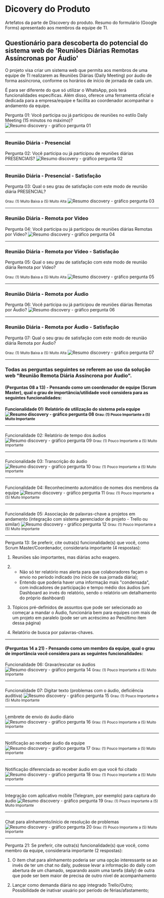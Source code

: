 # Dicovery do Produto

Artefatos da parte de Discovery do produto. Resumo do formulário (Google Forms) apresentado aos membros da equipe de TI.

<h2>Questionário para descoberta do potencial do sistema web de 'Reuniões Diárias Remotas Assíncronas por Áudio'</h2>

O projeto visa criar um sistema web que permita aos membros de uma equipe de TI realizarem as Reuniões Diárias (Daily Meeting) por áudio de forma assíncrona, conforme os horários de início de jornada de cada um.

É para ser diferente do que só utilizar o WhatsApp, pois terá funcionalidades específicas. Além disso, oferece uma ferramenta oficial e dedicada para a empresa/equipe e facilita ao coordenador acompanhar o andamento da equipe. 

Pergunta 01: Você participa ou já participou de reuniões no estilo Daily Meeting (15 minutos no máximo)?
<img src="./img/discovery/01.jpg" alt="Resumo discovery - gráfico pergunta 01">
<hr>
<h3>Reunião Diária - Presencial</h3>
Pergunta 02: Você participa ou já participou de reuniões diárias PRESENCIAIS?
<img src="./img/discovery/02.jpg" alt="Resumo discovery - gráfico pergunta 02">
<hr>
<h3>Reunião Diária - Presencial - Satisfação</h3>
Pergunta 03: Qual o seu grau de satisfação com este modo de reunião diária PRESENCIAL?

<small>Grau: (1) Muito Baixa a (5) Muito Alta</small>
<img src="./img/discovery/03.jpg" alt="Resumo discovery - gráfico pergunta 03">
<hr>
<h3>Reunião Diária - Remota por Vídeo</h3>
Pergunta 04: Você participa ou já participou de reuniões diárias Remotas por Vídeo?
<img src="./img/discovery/04.jpg" alt="Resumo discovery - gráfico pergunta 04">
<hr>
<h3>Reunião Diária - Remota por Vídeo - Satisfação</h3>
Pergunta 05: Qual o seu grau de satisfação com este modo de reunião diária Remota por Vídeo?

<small>Grau: (1) Muito Baixa a (5) Muito Alta</small>
<img src="./img/discovery/05.jpg" alt="Resumo discovery - gráfico pergunta 05">
<hr>
<h3>Reunião Diária - Remota por Áudio</h3>
Pergunta 06: Você participa ou já participou de reuniões diárias Remotas por Áudio?
<img src="./img/discovery/06.jpg" alt="Resumo discovery - gráfico pergunta 06">
<hr>
<h3>Reunião Diária - Remota por Áudio - Satisfação</h3>
Pergunta 07: Qual o seu grau de satisfação com este modo de reunião diária Remota por Áudio?

<small>Grau: (1) Muito Baixa a (5) Muito Alta</small>
<img src="./img/discovery/07.jpg" alt="Resumo discovery - gráfico pergunta 07">
<hr>
<h3>Todas as perguntas seguintes se referem ao uso da solução web "Reunião Remota Diária Assíncrona por Áudio".</h3>
<h4>(Perguntas 08 a 13) - Pensando como um <b>coordenador de equipe (Scrum Master)</b>, qual o grau de importância/utilidade você considera para as seguintes funcionalidades:<h4>

Funcionalidade 01: Relatório de utilização do sistema pela equipe
<img src="./img/discovery/08.jpg" alt="Resumo discovery - gráfico pergunta 08">
<small>Grau: (1) Pouco Importante a (5) Muito Importante</small>
<hr>
<h3></h3>
Funcionalidade 02: Relatório de tempo dos áudios
<img src="./img/discovery/09.jpg" alt="Resumo discovery - gráfico pergunta 09">
<small>Grau: (1) Pouco Importante a (5) Muito Importante</small>
<hr>
<h3></h3>
Funcionalidade 03: Transcrição do áudio
<img src="./img/discovery/10.jpg" alt="Resumo discovery - gráfico pergunta 10">
<small>Grau: (1) Pouco Importante a (5) Muito Importante</small>
<hr>
<h3></h3>
Funcionalidade 04: Reconhecimento automático de nomes dos membros da equipe
<img src="./img/discovery/11.jpg" alt="Resumo discovery - gráfico pergunta 11">
<small>Grau: (1) Pouco Importante a (5) Muito Importante</small>
<hr>
<h3></h3>
Funcionalidade 05: Associação de palavras-chave a projetos em andamento (integração com sistema gerenciador de projeto - Trello ou similar)
<img src="./img/discovery/12.jpg" alt="Resumo discovery - gráfico pergunta 12">
<small>Grau: (1) Pouco Importante a (5) Muito Importante</small>
<hr>

Pergunta 13: Se preferir, cite outra(s) funcionalidade(s) que você, como Scrum Master/Coordenador, consideraria importante (4 respostas):

1. Reuniões são importantes, mas diárias acho exagero.

1. - Não só ter relatório mas alerta para que colaboradores façam o envio no período indicado (no início de sua jornada diária);
   - Entendo que poderia haver uma informação mais "condensada", com indicadores de participação e tempo médio dos áudios (um Dashboard ao invés do relatório, sendo o relatório um detalhamento do próprio dashboard)

1. Tópicos pré-definidos de assuntos que pode ser selecionado ao começar a mandar o Áudio, funcionária bem para equipes com mais de um projeto em paralelo (pode ser um acréscimo ao Penúltimo item dessa página)

1. Relatório de busca por palavras-chaves.
<hr>
<h4>(Perguntas 14 a 21) - Pensando como um <b>membro da equipe</b>, qual o grau de importância você considera para as seguintes funcionalidades:</h4>
Funcionalidade 06: Gravar/escutar os áudios
<img src="./img/discovery/14.jpg" alt="Resumo discovery - gráfico pergunta 14">
<small>Grau: (1) Pouco Importante a (5) Muito Importante</small>
<hr>
<h3></h3>
Funcionalidade 07: Digitar texto (problemas com o áudio, deficiência auditiva)
<img src="./img/discovery/15.jpg" alt="Resumo discovery - gráfico pergunta 15">
<small>Grau: (1) Pouco Importante a (5) Muito Importante</small>
<hr>
<h3></h3>
Lembrete de envio do áudio diário
<img src="./img/discovery/16.jpg" alt="Resumo discovery - gráfico pergunta 16">
<small>Grau: (1) Pouco Importante a (5) Muito Importante</small>
<hr>
<h3></h3>
Notificação ao receber áudio da equipe
<img src="./img/discovery/17.jpg" alt="Resumo discovery - gráfico pergunta 17">
<small>Grau: (1) Pouco Importante a (5) Muito Importante</small>
<hr>
<h3></h3>
Notificação diferenciada ao receber áudio em que você foi citado
<img src="./img/discovery/18.jpg" alt="Resumo discovery - gráfico pergunta 18">
<small>Grau: (1) Pouco Importante a (5) Muito Importante</small>
<hr>
<h3></h3>
Integração com aplicativo mobile (Telegram, por exemplo) para captura do áudio
<img src="./img/discovery/19.jpg" alt="Resumo discovery - gráfico pergunta 19">
<small>Grau: (1) Pouco Importante a (5) Muito Importante</small>
<hr>
<h3></h3>
Chat para alinhamento/início de resolução de problemas
<img src="./img/discovery/20.jpg" alt="Resumo discovery - gráfico pergunta 20">
<small>Grau: (1) Pouco Importante a (5) Muito Importante</small>
<hr>

Pergunta 21: Se preferir, cite outra(s) funcionalidade(s) que você, como membro da equipe, consideraria importante (2 respostas):

1. O item chat para alinhamento poderia ser uma opção interessante se ao invés de ter um chat no daily, pudesse levar a informação do daily com abertura de um chamado, separando assim uma tarefa (daily) de outra que pode ser bem maior de precisa de outro nível de acompanhamento

1. Lançar como demanda diária no app integrado Trello/Outro; Possibilidade de inativar usuário por período de férias/afastamento;
